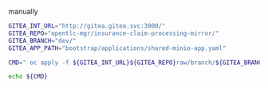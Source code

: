 manually

```bash
GITEA_INT_URL="http://gitea.gitea.svc:3000/"
GITEA_REPO="opentlc-mgr/insurance-claim-processing-mirror/"
GITEA_BRANCH="dev/"
GITEA_APP_PATH="bootstrap/applications/shared-minio-app.yaml"

CMD=" oc apply -f ${GITEA_INT_URL}${GITEA_REPO}raw/branch/${GITEA_BRANCH}${GITEA_APP_PATH}"

echo ${CMD}

```

<!--
# https://gitea.apps.cluster-rvl84.sandbox483.opentlc.com/opentlc-mgr/insurance-claim-processing-mirror/raw/branch/feature/minio-in-gitops/bootstrap/applications/shared-minio-app.yaml
#echo "http://gitea.gitea.svc:3000/opentlc-mgr/insurance-claim-processing-mirror/raw/branch/feature/minio-in-gitops/bootstrap/applications/shared-minio-app.yaml"
-->